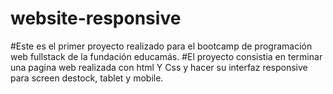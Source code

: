 # website-responsive
#Este es el primer proyecto realizado para el bootcamp de programación web fullstack de la fundación educamás.
#El proyecto consistia en terminar una pagina web realizada con html Y Css y hacer su interfaz responsive para screen destock, tablet y mobile.